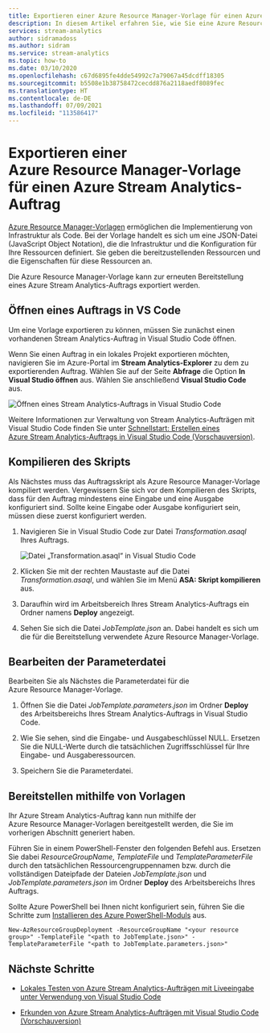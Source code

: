 ```yaml
---
title: Exportieren einer Azure Resource Manager-Vorlage für einen Azure Stream Analytics-Auftrag
description: In diesem Artikel erfahren Sie, wie Sie eine Azure Resource Manager-Vorlage für Ihren Azure Stream Analytics-Auftrag exportieren.
services: stream-analytics
author: sidramadoss
ms.author: sidram
ms.service: stream-analytics
ms.topic: how-to
ms.date: 03/10/2020
ms.openlocfilehash: c67d6895fe4dde54992c7a79067a45dcdff18305
ms.sourcegitcommit: b5508e1b38758472cecdd876a2118aedf8089fec
ms.translationtype: HT
ms.contentlocale: de-DE
ms.lasthandoff: 07/09/2021
ms.locfileid: "113586417"
---
```

# <a name="export-an-azure-stream-analytics-job-azure-resource-manager-template"></a>Exportieren einer Azure Resource Manager-Vorlage für einen Azure Stream Analytics-Auftrag

[Azure Resource Manager-Vorlagen](../azure-resource-manager/templates/overview.md) ermöglichen die Implementierung von Infrastruktur als Code. Bei der Vorlage handelt es sich um eine JSON-Datei (JavaScript Object Notation), die die Infrastruktur und die Konfiguration für Ihre Ressourcen definiert. Sie geben die bereitzustellenden Ressourcen und die Eigenschaften für diese Ressourcen an.

Die Azure Resource Manager-Vorlage kann zur erneuten Bereitstellung eines Azure Stream Analytics-Auftrags exportiert werden.

## <a name="open-a-job-in-vs-code"></a>Öffnen eines Auftrags in VS Code

Um eine Vorlage exportieren zu können, müssen Sie zunächst einen vorhandenen Stream Analytics-Auftrag in Visual Studio Code öffnen. 

Wenn Sie einen Auftrag in ein lokales Projekt exportieren möchten, navigieren Sie im Azure-Portal im **Stream Analytics-Explorer** zu dem zu exportierenden Auftrag. Wählen Sie auf der Seite **Abfrage** die Option **In Visual Studio öffnen** aus. Wählen Sie anschließend **Visual Studio Code** aus.

![Öffnen eines Stream Analytics-Auftrags in Visual Studio Code](./media/resource-manager-export/open-job-vs-code.png)

Weitere Informationen zur Verwaltung von Stream Analytics-Aufträgen mit Visual Studio Code finden Sie unter [Schnellstart: Erstellen eines Azure Stream Analytics-Auftrags in Visual Studio Code (Vorschauversion)](quick-create-visual-studio-code.md).

## <a name="compile-the-script"></a>Kompilieren des Skripts 

Als Nächstes muss das Auftragsskript als Azure Resource Manager-Vorlage kompiliert werden. Vergewissern Sie sich vor dem Kompilieren des Skripts, dass für den Auftrag mindestens eine Eingabe und eine Ausgabe konfiguriert sind. Sollte keine Eingabe oder Ausgabe konfiguriert sein, müssen diese zuerst konfiguriert werden.

1. Navigieren Sie in Visual Studio Code zur Datei *Transformation.asaql* Ihres Auftrags.

   ![Datei „Transformation.asaql“ in Visual Studio Code](./media/resource-manager-export/transformation-asaql.png)

1. Klicken Sie mit der rechten Maustaste auf die Datei *Transformation.asaql*, und wählen Sie im Menü **ASA: Skript kompilieren** aus.

1. Daraufhin wird im Arbeitsbereich Ihres Stream Analytics-Auftrags ein Ordner namens **Deploy** angezeigt.

1. Sehen Sie sich die Datei *JobTemplate.json* an. Dabei handelt es sich um die für die Bereitstellung verwendete Azure Resource Manager-Vorlage.

## <a name="complete-the-parameters-file"></a>Bearbeiten der Parameterdatei

Bearbeiten Sie als Nächstes die Parameterdatei für die Azure Resource Manager-Vorlage.

1. Öffnen Sie die Datei *JobTemplate.parameters.json* im Ordner **Deploy** des Arbeitsbereichs Ihres Stream Analytics-Auftrags in Visual Studio Code.

1. Wie Sie sehen, sind die Eingabe- und Ausgabeschlüssel NULL. Ersetzen Sie die NULL-Werte durch die tatsächlichen Zugriffsschlüssel für Ihre Eingabe- und Ausgaberessourcen.

1. Speichern Sie die Parameterdatei.

## <a name="deploy-using-templates"></a>Bereitstellen mithilfe von Vorlagen

Ihr Azure Stream Analytics-Auftrag kann nun mithilfe der Azure Resource Manager-Vorlagen bereitgestellt werden, die Sie im vorherigen Abschnitt generiert haben.

Führen Sie in einem PowerShell-Fenster den folgenden Befehl aus. Ersetzen Sie dabei *ResourceGroupName*, *TemplateFile* und *TemplateParameterFile* durch den tatsächlichen Ressourcengruppennamen bzw. durch die vollständigen Dateipfade der Dateien *JobTemplate.json* und *JobTemplate.parameters.json* im Ordner **Deploy** des Arbeitsbereichs Ihres Auftrags.

Sollte Azure PowerShell bei Ihnen nicht konfiguriert sein, führen Sie die Schritte zum [Installieren des Azure PowerShell-Moduls](/powershell/azure/install-Az-ps) aus.

```azurepowershell
New-AzResourceGroupDeployment -ResourceGroupName "<your resource group>" -TemplateFile "<path to JobTemplate.json>" -TemplateParameterFile "<path to JobTemplate.parameters.json>"
```

## <a name="next-steps"></a>Nächste Schritte

* [Lokales Testen von Azure Stream Analytics-Aufträgen mit Liveeingabe unter Verwendung von Visual Studio Code](visual-studio-code-local-run-live-input.md)

* [Erkunden von Azure Stream Analytics-Aufträgen mit Visual Studio Code (Vorschauversion)](visual-studio-code-explore-jobs.md)

